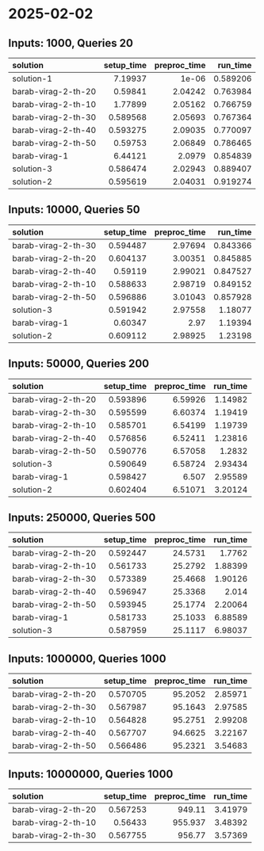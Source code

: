 # 2025-02-02

## Inputs: 1000, Queries 20

| solution            |   setup_time |   preproc_time |   run_time |
|:--------------------|-------------:|---------------:|-----------:|
| solution-1          |     7.19937  |        1e-06   |   0.589206 |
| barab-virag-2-th-20 |     0.59841  |        2.04242 |   0.763984 |
| barab-virag-2-th-10 |     1.77899  |        2.05162 |   0.766759 |
| barab-virag-2-th-30 |     0.589568 |        2.05693 |   0.767364 |
| barab-virag-2-th-40 |     0.593275 |        2.09035 |   0.770097 |
| barab-virag-2-th-50 |     0.59753  |        2.06849 |   0.786465 |
| barab-virag-1       |     6.44121  |        2.0979  |   0.854839 |
| solution-3          |     0.586474 |        2.02943 |   0.889407 |
| solution-2          |     0.595619 |        2.04031 |   0.919274 |

## Inputs: 10000, Queries 50

| solution            |   setup_time |   preproc_time |   run_time |
|:--------------------|-------------:|---------------:|-----------:|
| barab-virag-2-th-30 |     0.594487 |        2.97694 |   0.843366 |
| barab-virag-2-th-20 |     0.604137 |        3.00351 |   0.845885 |
| barab-virag-2-th-40 |     0.59119  |        2.99021 |   0.847527 |
| barab-virag-2-th-10 |     0.588633 |        2.98719 |   0.849152 |
| barab-virag-2-th-50 |     0.596886 |        3.01043 |   0.857928 |
| solution-3          |     0.591942 |        2.97558 |   1.18077  |
| barab-virag-1       |     0.60347  |        2.97    |   1.19394  |
| solution-2          |     0.609112 |        2.98925 |   1.23198  |

## Inputs: 50000, Queries 200

| solution            |   setup_time |   preproc_time |   run_time |
|:--------------------|-------------:|---------------:|-----------:|
| barab-virag-2-th-20 |     0.593896 |        6.59926 |    1.14982 |
| barab-virag-2-th-30 |     0.595599 |        6.60374 |    1.19419 |
| barab-virag-2-th-10 |     0.585701 |        6.54199 |    1.19739 |
| barab-virag-2-th-40 |     0.576856 |        6.52411 |    1.23816 |
| barab-virag-2-th-50 |     0.590776 |        6.57058 |    1.2832  |
| solution-3          |     0.590649 |        6.58724 |    2.93434 |
| barab-virag-1       |     0.598427 |        6.507   |    2.95589 |
| solution-2          |     0.602404 |        6.51071 |    3.20124 |

## Inputs: 250000, Queries 500

| solution            |   setup_time |   preproc_time |   run_time |
|:--------------------|-------------:|---------------:|-----------:|
| barab-virag-2-th-20 |     0.592447 |        24.5731 |    1.7762  |
| barab-virag-2-th-10 |     0.561733 |        25.2792 |    1.88399 |
| barab-virag-2-th-30 |     0.573389 |        25.4668 |    1.90126 |
| barab-virag-2-th-40 |     0.596947 |        25.3368 |    2.014   |
| barab-virag-2-th-50 |     0.593945 |        25.1774 |    2.20064 |
| barab-virag-1       |     0.581733 |        25.1033 |    6.88589 |
| solution-3          |     0.587959 |        25.1117 |    6.98037 |

## Inputs: 1000000, Queries 1000

| solution            |   setup_time |   preproc_time |   run_time |
|:--------------------|-------------:|---------------:|-----------:|
| barab-virag-2-th-20 |     0.570705 |        95.2052 |    2.85971 |
| barab-virag-2-th-30 |     0.567987 |        95.1643 |    2.97585 |
| barab-virag-2-th-10 |     0.564828 |        95.2751 |    2.99208 |
| barab-virag-2-th-40 |     0.567707 |        94.6625 |    3.22167 |
| barab-virag-2-th-50 |     0.566486 |        95.2321 |    3.54683 |

## Inputs: 10000000, Queries 1000

| solution            |   setup_time |   preproc_time |   run_time |
|:--------------------|-------------:|---------------:|-----------:|
| barab-virag-2-th-20 |     0.567253 |        949.11  |    3.41979 |
| barab-virag-2-th-10 |     0.56433  |        955.937 |    3.48392 |
| barab-virag-2-th-30 |     0.567755 |        956.77  |    3.57369 |